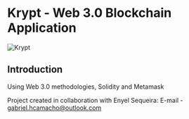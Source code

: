 # Krypt - Web 3.0 Blockchain Application
![Krypt](https://i.ibb.co/DVF4tNW/image.png)

## Introduction

Using Web 3.0 methodologies, Solidity and Metamask

Project created in collaboration with Enyel Sequeira: 
E-mail - gabriel.hcamacho@outlook.com
